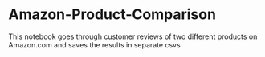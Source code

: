 # Amazon-Product-Comparison
This notebook goes through customer reviews of two different products on Amazon.com and saves the results in separate csvs
